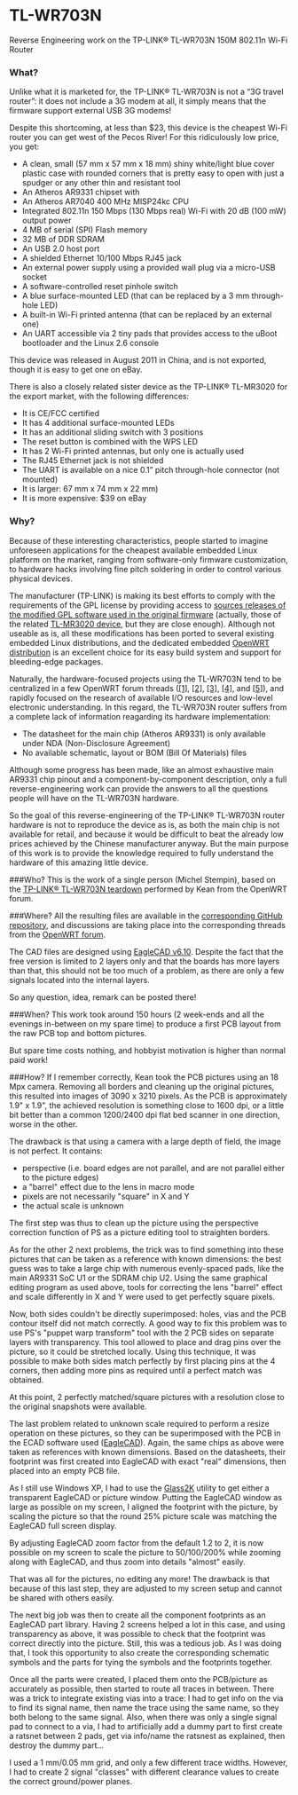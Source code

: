 TL-WR703N
=========

Reverse Engineering work on the TP-LINK® TL-WR703N 150M 802.11n Wi-Fi Router

### What?
Unlike what it is marketed for, the TP-LINK® TL-WR703N is not a “3G travel router”: it does not include a 3G modem at all, it simply means that the firmware support external USB 3G modems!

Despite this shortcoming, at less than $23, this device is the cheapest Wi-Fi router you can get west of the Pecos River! For this ridiculously low price, you get:

* A clean, small (57 mm x 57 mm x 18 mm) shiny white/light blue cover plastic case with rounded corners that is pretty easy to open with just a spudger or any other thin and resistant tool
* An Atheros AR9331 chipset with
 * An Atheros AR7040 400 MHz MISP24kc CPU
 * Integrated 802.11n 150 Mbps (130 Mbps real) Wi-Fi with 20 dB (100 mW) output power
* 4 MB of serial (SPI) Flash memory
* 32 MB of DDR SDRAM
* An USB 2.0 host port
* A shielded Ethernet 10/100 Mbps RJ45 jack
* An external power supply using a provided wall plug via a micro-USB socket
* A software-controlled reset pinhole switch
* A blue surface-mounted LED (that can be replaced by a 3 mm through-hole LED)
* A built-in Wi-Fi printed antenna (that can be replaced by an external one)
* An UART accessible via 2 tiny pads that provides access to the uBoot bootloader and the Linux 2.6 console

This device was released in August 2011 in China, and is not exported, though it is easy to get one on eBay.

There is also a closely related sister device as the TP-LINK® TL-MR3020 for the export market, with the following differences:

* It is CE/FCC certified
* It has 4 additional surface-mounted LEDs
* It has an additional sliding switch with 3 positions
* The reset button is combined with the WPS LED
* It has 2 Wi-Fi printed antennas, but only one is actually used
* The RJ45 Ethernet jack is not shielded
* The UART is available on a nice 0.1” pitch through-hole connector (not mounted)
* It is larger: 67 mm x 74 mm x 22 mm)
* It is more expensive: $39 on eBay

### Why?
Because of these interesting characteristics, people started to imagine unforeseen applications for the cheapest available embedded Linux platform on the market, ranging from software-only firmware customization, to hardware hacks involving fine pitch soldering in order to control various physical devices.

The manufacturer (TP-LINK) is making its best efforts to comply with the requirements of the GPL license by providing access to [sources releases of the modified GPL software used in the original firmware](http://www.tp-link.com/en/support/gpl/) (actually, those of the related [TL-MR3020 device](http://www.tp-link.com/en/support/gpl/?categoryid=547), but they are close enough). Although not useable as is, all these modifications has been ported to several existing embedded Linux distributions, and the dedicated embedded [OpenWRT distribution](https://openwrt.org/) is an excellent choice for its easy build system and support for bleeding-edge packages.

Naturally, the hardware-focused projects using the TL-WR703N tend to be centralized in a few OpenWRT forum threads ([[1]](https://forum.openwrt.org/viewtopic.php?id=36471), [[2]](https://forum.openwrt.org/viewtopic.php?id=38994), [[3]](https://forum.openwrt.org/viewtopic.php?id=39567), [[4]](https://forum.openwrt.org/viewtopic.php?id=34437), and [[5]](https://forum.openwrt.org/viewtopic.php?id=31729)), and rapidly focused on the research of available I/O resources and low-level electronic understanding. In this regard, the TL-WR703N router suffers from a complete lack of information reagarding its hardware implementation:

* The datasheet for the main chip (Atheros AR9331) is only available under NDA (Non-Disclosure Agreement)
* No available schematic, layout or BOM (Bill Of Materials) files

Although some progress has been made, like an almost exhaustive main AR9331 chip pinout and a component-by-component description, only a full reverse-engineering work can provide the answers to all the questions people will have on the TL-WR703N hardware.

So the goal of this reverse-engineering of the TP-LINK® TL-WR703N router hardware is not to reproduce the device as is, as both the main chip is not available for retail, and because it would be difficult to beat the already low prices achieved by the Chinese manufacturer anyway. But the main purpose of this work is to provide the knowledge required to fully understand the hardware of this amazing little device.

###Who?
This is the work of a single person (Michel Stempin), based on the [TP-LINK® TL-WR703N teardown](http://www.kean.com.au/oshw/WR703N/teardown/) performed by Kean from the OpenWRT forum.

###Where?
All the resulting files are available in the [corresponding GitHub repository](https://github.com/Squonk42/TL-WR703N), and discussions are taking place into the corresponding threads from the [OpenWRT forum](https://forum.openwrt.org/).

The CAD files are designed using [EagleCAD v6.10](http://www.cadsoftusa.com/eagle-pcb-design-software/?language=en). Despite the fact that the free version is limited to 2 layers only and that the boards has more layers than that, this should not be too much of a problem, as there are only a few signals located into the internal layers.

So any question, idea, remark can be posted there!

###When?
This work took around 150 hours (2 week-ends and all the evenings in-between on my spare time) to produce a first PCB layout from the raw PCB top and bottom pictures.

But spare time costs nothing, and hobbyist motivation is higher than normal paid work!

###How?
If I remember correctly, Kean took the PCB pictures using an 18 Mpx camera. Removing all borders and cleaning up the original pictures, this resulted into images of 3090 x 3210 pixels. As the PCB is approximately 1.9" x 1.9", the achieved resolution is something close to 1600 dpi, or a little bit better than a common 1200/2400 dpi flat bed scanner in one direction, worse in the other.

The drawback is that using a camera with a large depth of field, the image is not perfect. It contains:
* perspective (i.e. board edges are not parallel, and are not parallel either to the picture edges)
* a "barrel" effect due to the lens in macro mode
* pixels are not necessarily "square" in X and Y
* the actual scale is unknown

The first step was thus to clean up the picture using the perspective correction function of PS as a picture editing tool to straighten borders.

As for the other 2 next problems, the trick was to find something into these pictures that can be taken as a reference with known dimensions: the best guess was to take a large chip with numerous evenly-spaced pads, like the main AR9331 SoC U1 or the SDRAM chip U2. Using the same graphical editing program as used above, tools for correcting the lens "barrel" effect and scale differently in X and Y were used to get perfectly square pixels.

Now, both sides couldn't be directly superimposed: holes, vias and the PCB contour itself did not match correctly. A good way to fix this problem was to use PS's "puppet warp transform" tool with the 2 PCB sides on separate layers with transparency. This tool allowed to place and drag pins over the picture, so it could be stretched locally. Using this technique, it was possible to make both sides match perfectly by first placing pins at the 4 corners, then adding more pins as required until a perfect match was obtained.

At this point, 2 perfectly matched/square pictures with a resolution close to the original snapshots were available.

The last problem related to unknown scale required to perform a resize operation on these pictures, so they can be superimposed with the PCB in the ECAD software used ([EagleCAD](http://www.cadsoftusa.com/eagle-pcb-design-software/?language=en)). Again, the same chips as above were taken as references with known dimensions. Based on the datasheets, their footprint was first created into EagleCAD with exact "real" dimensions, then placed into an empty PCB file.

As I still use Windows XP, I had to use the [Glass2K](http://chime.tv/products/glass2k.shtml) utility to get either a transparent EagleCAD or picture window. Putting the EagleCAD window as large as possible on my screen, I aligned the footprint with the picture, by scaling the picture so that the round 25% picture scale was matching the EagleCAD full screen display.

By adjusting EagleCAD zoom factor from the default 1.2 to 2, it is now possible on my screen to scale the picture to 50/100/200% while zooming along with EagleCAD, and thus zoom into details "almost" easily.

That was all for the pictures, no editing any more! The drawback is that because of this last step, they are adjusted to my screen setup and cannot be shared with others easily.

The next big job was then to create all the component footprints as an EagleCAD part library. Having 2 screens helped a lot in this case, and using transparency as above, it was possible to check that the footprint was correct directly into the picture. Still, this was a tedious job. As I was doing that, I took this opportunity to also create the corresponding schematic symbols and the parts for tying the symbols and the footprints together.

Once all the parts were created, I placed them onto the PCB/picture as accurately as possible, then started to route all traces in between. There was a trick to integrate existing vias into a trace: I had to get info on the via to find its signal name, then name the trace using the same name, so they both belong to the same signal. Also, when there was only a single signal pad to connect to a via, I had to artificially add a dummy part to first create a ratsnet between 2 pads, get via info/name the ratsnest as explained, then destroy the dummy part...

I used a 1 mm/0.05 mm grid, and only a few different trace widths. However, I had to create 2 signal "classes" with different clearance values to create the correct ground/power planes.
